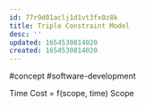 ```yaml
---
id: 77r9d01aclj1d1vt3fx0z8k
title: Triple Constraint Model
desc: ''
updated: 1654530814020
created: 1654530814020
---
```

#concept #software-development 

Time
Cost = f(scope, time)
Scope
